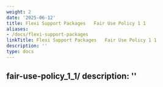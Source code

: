 ```yaml
---
weight: 2
date: '2025-06-12'
title: Flexi Support Packages   Fair Use Policy 1 1
aliases:
- /docs/flexi-support-packages
linkTitle: Flexi Support Packages   Fair Use Policy 1 1
description: ''
type: docs
---
```


fair-use-policy_1_1/
description: ''
---

<!-- Unsupported block type: child_database -->

<!-- Unsupported block type: child_database -->